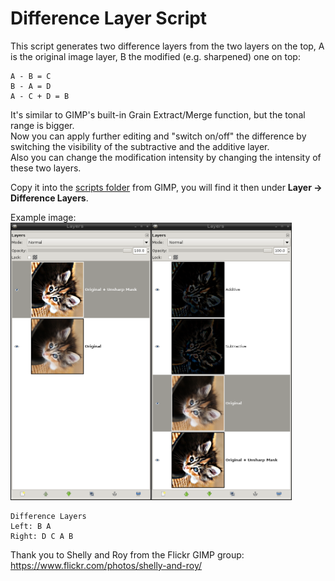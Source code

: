 # Difference Layer Script

This script generates two difference layers from the two layers on the top, A is the original image layer, B the modified (e.g. sharpened) one on top:  

    A - B = C
    B - A = D
    A - C + D = B

It's similar to GIMP's built-in Grain Extract/Merge function, but the tonal range is bigger.  
Now you can apply further editing and "switch on/off" the difference by switching the visibility of the subtractive and the additive layer.  
Also you can change the modification intensity by changing the intensity of these two layers.

Copy it into the [scripts folder](https://docs.gimp.org/2.10/en/install-script-fu.html) from GIMP, you will find it then under **Layer → Difference Layers**.

Example image:  
<img src="difference-layers.png" width="450">

    Difference Layers
    Left: B A
    Right: D C A B

Thank you to Shelly and Roy from the Flickr GIMP group:
https://www.flickr.com/photos/shelly-and-roy/ 
